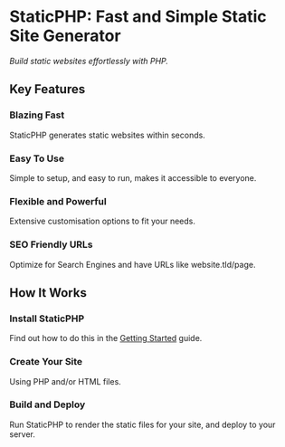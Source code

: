 # StaticPHP: Fast and Simple Static Site Generator

*Build static websites effortlessly with PHP.*


## Key Features

### Blazing Fast

StaticPHP generates static websites within seconds.

### Easy To Use

Simple to setup, and easy to run, makes it accessible to everyone.

### Flexible and Powerful

Extensive customisation options to fit your needs.

### SEO Friendly URLs

Optimize for Search Engines and have URLs like website.tld/page.


## How It Works

### Install StaticPHP

Find out how to do this in the [Getting Started](docs/Getting-Started.md) guide.

### Create Your Site

Using PHP and/or HTML files.

### Build and Deploy

Run StaticPHP to render the static files for your site, and deploy to your server.
